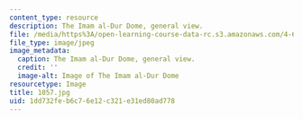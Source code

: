 ```yaml
---
content_type: resource
description: The Imam al-Dur Dome, general view.
file: /media/https%3A/open-learning-course-data-rc.s3.amazonaws.com/4-614-religious-architecture-and-islamic-cultures-fall-2002/1dd732feb6c76e12c321e31ed80ad778_1057.jpg
file_type: image/jpeg
image_metadata:
  caption: The Imam al-Dur Dome, general view.
  credit: ''
  image-alt: Image of The Imam al-Dur Dome
resourcetype: Image
title: 1057.jpg
uid: 1dd732fe-b6c7-6e12-c321-e31ed80ad778
---
```

